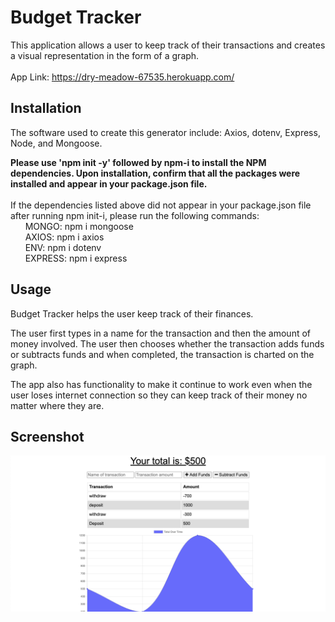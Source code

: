 # Budget Tracker

This application allows a user to keep track of their transactions and creates a visual representation in the form of a graph.
<br>
<br>
App Link: https://dry-meadow-67535.herokuapp.com/

## Installation
The software used to create this generator include: Axios, dotenv, Express, Node, and Mongoose.

**Please use 'npm init -y' followed by npm-i to install the NPM dependencies. Upon installation, confirm that all the packages were installed and appear in your package.json file.**
<br>
<br> 
If the dependencies listed above did not appear in your package.json file after running npm init-i, please run the following commands:
<br>
&nbsp;&nbsp;&nbsp;&nbsp;&nbsp;&nbsp;MONGO: npm i mongoose
<br>
&nbsp;&nbsp;&nbsp;&nbsp;&nbsp;&nbsp;AXIOS: npm i axios
<br>
&nbsp;&nbsp;&nbsp;&nbsp;&nbsp;&nbsp;ENV: npm i dotenv
<br>
&nbsp;&nbsp;&nbsp;&nbsp;&nbsp;&nbsp;EXPRESS: npm i express
<br>

## Usage
Budget Tracker helps the user keep track of their finances.

The user first types in a name for the transaction and then the amount of money involved. The user then chooses whether the transaction adds funds or subtracts funds and when completed, the transaction is charted on the graph. 

The app also has functionality to make it continue to work even when the user loses internet connection so they can keep track of their money no matter where they are.

## Screenshot

![Demo](public/assets/images/demo.png)